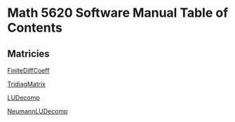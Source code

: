 # Math 5620 Software Manual Table of Contents

## Matricies

[FiniteDiffCoeff](https://github.com/clarissalabrum/math5620/blob/master/homework/hw2/FiniteDiffCoeff_SM.md)

[TridiagMatrix](https://github.com/clarissalabrum/math5620/blob/master/homework/hw2/TridiagMatrix%20_SM.md)

[LUDecomp](https://github.com/clarissalabrum/math5620/blob/master/homework/hw3/LUDecomp.md)

[NeumannLUDecomp](https://github.com/clarissalabrum/math5620/blob/master/homework/hw3/NeumannLUDecomp.java)

